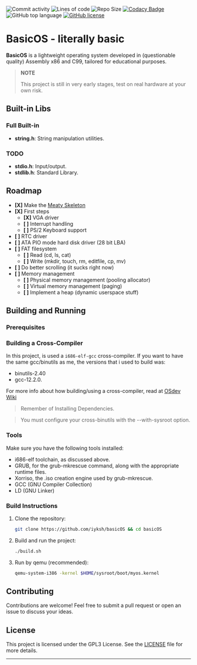 ![Commit activity](https://img.shields.io/github/commit-activity/m/iyksh/basicOS)
![Lines of code](https://img.shields.io/badge/dynamic/json?url=https%3A%2F%2Fghloc.vercel.app%2Fapi%2Fiyksh%2FbasicOS%2Fbadge%3Ffilter%3D.c%2C.asm%2C.h%2C.sh&query=%24.message&label=lines%20of%20code&color=red)
![Repo Size](https://img.shields.io/github/repo-size/iyksh/basicOS)
[![Codacy Badge](https://app.codacy.com/project/badge/Grade/ddef159bc34148e4a89d2a600e9b61e5)](https://app.codacy.com/gh/iyksh/basicOS/dashboard?utm_source=gh&utm_medium=referral&utm_content=&utm_campaign=Badge_grade)
![GitHub top language](https://img.shields.io/github/languages/top/iyksh/basicOS?logo=c&label=)
[![GitHub license](https://img.shields.io/github/license/iyksh/basicOS)](https://github.com/iyksh/basicOS/LICENSE)

# BasicOS - literally basic

**BasicOS** is a lightweight operating system developed in  (questionable quality) Assembly x86 and C99, tailored for educational purposes.

> **NOTE**
> 
> This project is still in very early stages, test on real hardware at your own risk. 

## Built-in Libs

### Full Built-in

- **string.h**: String manipulation utilities.

### TODO

- **stdio.h**: Input/output.
- **stdlib.h**: Standard Library.

## Roadmap

- **[X]** Make the [Meaty Skeleton](https://osdev.wiki/wiki/Meaty_Skeleton)
- **[X]** First steps
  - **[X]** VGA driver
  - **[ ]** Interrupt handling
  - **[ ]** PS/2 Keyboard support
- **[ ]** RTC driver
- **[ ]** ATA PIO mode hard disk driver (28 bit LBA)
- **[ ]** FAT filesystem
  - **[ ]** Read (cd, ls, cat)
  - **[ ]** Write (mkdir, touch, rm, editfile, cp, mv)
- **[ ]** Do better scrolling (it sucks right now)
- **[ ]** Memory management
  - **[ ]** Physical memory management (pooling allocator)
  - **[ ]** Virtual memory management (paging)
  - **[ ]** Implement a heap (dynamic userspace stuff)


## Building and Running

### Prerequisites

### Building a Cross-Compiler

In this project, is used a `i686-elf-gcc` cross-compiler. If you want to have the same gcc/binutils as me, the versions that i used to build was: 
- binutils-2.40
- gcc-12.2.0.

For more info about how building/using a cross-compiler, read at [OSdev Wiki](https://osdev.wiki/wiki/GCC_Cross-Compiler)
> Remember of Installing Dependencies.

> You must configure your cross-binutils with the --with-sysroot option.


### Tools

Make sure you have the following tools installed:
- i686-elf toolchain, as discussed above.
- GRUB, for the grub-mkrescue command, along with the appropriate runtime files.
- Xorriso, the .iso creation engine used by grub-mkrescue.
- GCC (GNU Compiler Collection)
- LD (GNU Linker)

### Build Instructions

1. Clone the repository:
   ```bash
   git clone https://github.com/iyksh/basicOS && cd basicOS
   ```

2. Build and run the project:
   ```bash
   ./build.sh
   ```

3. Run by qemu (recommended):
   ```bash
   qemu-system-i386 -kernel $HOME/sysroot/boot/myos.kernel
   ```

## Contributing

Contributions are welcome! Feel free to submit a pull request or open an issue to discuss your ideas.

## License

This project is licensed under the GPL3 License. See the [LICENSE](LICENSE) file for more details.

---
